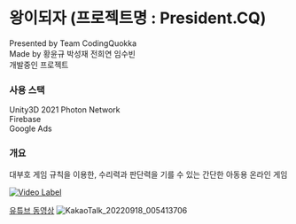 # 왕이되자 (프로젝트명 : President.CQ)
Presented by Team CodingQuokka  
Made by 황윤규 박성재 전희연 임수빈  
개발중인 프로젝트  
  
  
### 사용 스택
Unity3D 2021
Photon Network  
Firebase  
Google Ads  
    
      
      
### 개요  
대부호 게임 규칙을 이용한, 수리력과 판단력을 기를 수 있는 간단한 아동용 온라인 게임
  
[![Video Label](https://img.youtube.com/vi/mNrkd857wgw/0.jpg)](https://www.youtube.com/watch?v=mNrkd857wgw)
  
[유튜브 동영상](https://www.youtube.com/watch?v=mNrkd857wgw)
![KakaoTalk_20220918_005413706](https://user-images.githubusercontent.com/75091031/190888704-0828897f-9310-4622-b461-6faf14936a24.jpg)
